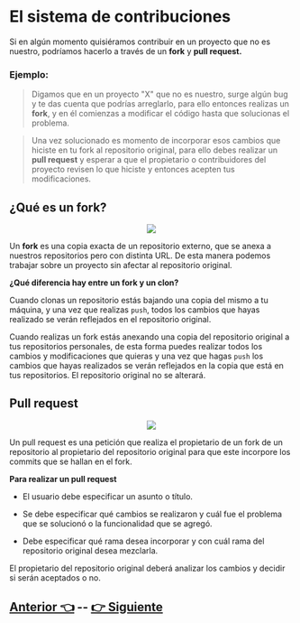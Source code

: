 # El sistema de contribuciones

Si en algún momento quisiéramos contribuir en un proyecto que no es nuestro, podríamos hacerlo a través de un **fork** y **pull request.**
 
### Ejemplo:

> Digamos que en un proyecto "X" que no es nuestro, surge algún bug y te das cuenta que podrías arreglarlo, para ello entonces realizas un **fork**, y en él comienzas a modificar el código hasta que solucionas el problema. 

> Una vez solucionado es momento de incorporar esos cambios que hiciste en tu fork al repositorio original, para ello debes realizar un **pull request** y esperar a que el propietario o contribuidores del proyecto revisen lo que hiciste y entonces acepten tus modificaciones.  

## ¿Qué es un fork?  

<p align="center">
    <img src="https://github.com/WorkshopTechnology/Materiales/blob/master/Workshops/GitGithub/Images/GithubFork.png">
</p>

Un **fork** es una copia exacta de un repositorio externo, que se anexa a nuestros repositorios pero con distinta URL. De esta manera podemos trabajar sobre un proyecto sin afectar al repositorio original.   

**¿Qué diferencia hay entre un fork y un clon?**  

Cuando clonas un repositorio estás bajando una copia del mismo a tu máquina, y una vez que realizas <code>push</code>, todos los cambios que hayas realizado se verán reflejados en el repositorio original.  

Cuando realizas un fork estás anexando una copia del repositorio original a tus repositorios personales, de esta forma puedes realizar todos los cambios y modificaciones que quieras y una vez que hagas <code>push</code> los cambios que hayas realizados se verán reflejados en la copia que está en tus repositorios. El repositorio original no se alterará.  

  

## Pull request

<p align="center">
    <img src="https://github.com/WorkshopTechnology/Materiales/blob/master/Workshops/GitGithub/Images/PullRequest.png">
</p>

Un pull request es una petición que realiza el propietario de un fork de un repositorio al propietario del repositorio original para que este incorpore los commits que se hallan en el fork.  

**Para realizar un pull request**
* El usuario debe especificar un asunto o título.

* Se debe especificar qué cambios se realizaron y cuál fue el problema que se solucionó o la funcionalidad que se agregó.

* Debe especificar qué rama desea incorporar y con cuál rama del repositorio original desea mezclarla.


El propietario del repositorio original deberá analizar los cambios y decidir si serán aceptados o no.  

## [Anterior 👈](Page8.md)  --  [👉 Siguiente](Page10.md)
